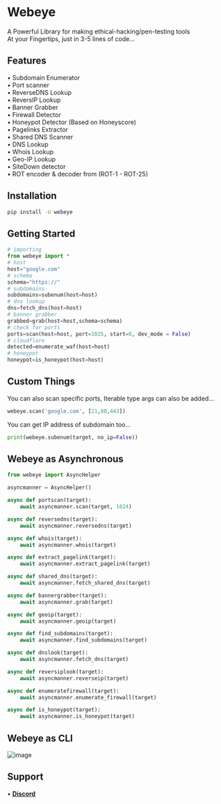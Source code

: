 # Webeye
A Powerful Library for making ethical-hacking/pen-testing tools<br />
At your Fingertips, just in 3-5 lines of code...

## Features

• Subdomain Enumerator<br />
• Port scanner<br />
• ReverseDNS Lookup<br />
• ReversIP Lookup<br />
• Banner Grabber<br />
• Firewall Detector<br />
• Honeypot Detector (Based on Honeyscore)<br />
• Pagelinks Extractor<br />
• Shared DNS Scanner<br />
• DNS Lookup<br />
• Whois Lookup <br />
• Geo-IP Lookup<br />
• SiteDown detector<br />
• ROT encoder & decoder from (ROT-1 - ROT-25)<br />

## Installation
```sh
pip install -U webeye
```
## Getting Started
```py
# importing
from webeye import *
# host 
host="google.com"
# schema
schema="https://"
# subdomains
subdomains=subenum(host=host)
# dns lookup
dns=fetch_dns(host=host)
# banner grabber
grabbed=grab(host=host,schema=schema)
# check for ports
ports=scan(host=host, port=1025, start=0, dev_mode = False)
# cloudflare
detected=enumerate_waf(host=host)
# honeypot
honeypot=is_honeypot(host=host)

```

## Custom Things
You can also scan specific ports, Iterable type args can also be added...</br>

```py
webeye.scan('google.com', [21,80,443])

```

You can get IP address of subdomain too...

```py
print(webeye.subenum(target, no_ip=False))

```
## Webeye as Asynchronous

```py
from webeye import AsyncHelper

asyncmanner = AsyncHelper()

async def portscan(target):
    await asyncmanner.scan(target, 1024)

async def reversedns(target):
    await asyncmanner.reversedns(target)

async def whois(target):
    await asyncmanner.whois(target)

async def extract_pagelink(target):
    await asyncmanner.extract_pagelink(target)

async def shared_dns(target):
    await asyncmanner.fetch_shared_dns(target)

async def bannergrabber(target):
    await asyncmanner.grab(target)

async def geoip(target):
    await asyncmanner.geoip(target)

async def find_subdomains(target):
    await asyncmanner.find_subdomains(target)

async def dnslook(target):
    await asyncmanner.fetch_dns(target)

async def reversiplook(target):
    await asyncmanner.reverseip(target)

async def enumeratefirewall(target):
    await asyncmanner.enumerate_firewall(target)

async def is_honeypot(target):
    await asyncmanner.is_honeypot(target)

```

## Webeye as CLI

![image](https://user-images.githubusercontent.com/60778335/137212470-c0326195-5fc5-4112-8587-1dbb09e3c0b9.png)

## Support
• **[Discord](https://discord.gg/xmu36SbCXC)**

